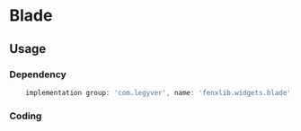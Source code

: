 # Blade
## Usage
### Dependency
```gradle
    implementation group: 'com.legyver', name: 'fenxlib.widgets.blade', version: '3.0.0-alpha.1'
```
### Coding


